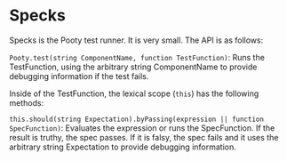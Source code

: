 # Specks

Specks is the Pooty test runner. It is very small. The API is as follows:

`Pooty.test(string ComponentName, function TestFunction)`: Runs the TestFunction, using the arbitrary string ComponentName to provide debugging information if the test fails.

Inside of the TestFunction, the lexical scope (`this`) has the following methods:

`this.should(string Expectation).byPassing(expression || function SpecFunction)`: Evaluates the expression or runs the SpecFunction. If the result is truthy, the spec passes. If it is falsy, the spec fails and it uses the arbitrary string Expectation to provide debugging information.
